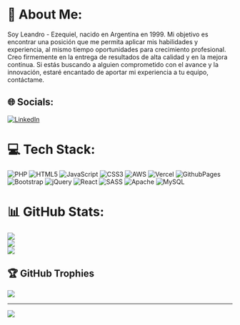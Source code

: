 # 💫 About Me:
Soy Leandro - Ezequiel, nacido en Argentina en 1999. Mi objetivo es encontrar una posición que me permita aplicar mis habilidades y experiencia, al mismo tiempo oportunidades para crecimiento profesional. Creo firmemente en la entrega de resultados de alta calidad y en la mejora continua. Si estás buscando a alguien comprometido con el avance y la innovación, estaré encantado de aportar mi experiencia a tu equipo, contáctame.


## 🌐 Socials:
[![LinkedIn](https://img.shields.io/badge/LinkedIn-%230077B5.svg?logo=linkedin&logoColor=white)](https://linkedin.com/in/leandroraymondi) 

# 💻 Tech Stack:
![PHP](https://img.shields.io/badge/php-%23777BB4.svg?style=for-the-badge&logo=php&logoColor=white) ![HTML5](https://img.shields.io/badge/html5-%23E34F26.svg?style=for-the-badge&logo=html5&logoColor=white) ![JavaScript](https://img.shields.io/badge/javascript-%23323330.svg?style=for-the-badge&logo=javascript&logoColor=%23F7DF1E) ![CSS3](https://img.shields.io/badge/css3-%231572B6.svg?style=for-the-badge&logo=css3&logoColor=white) ![AWS](https://img.shields.io/badge/AWS-%23FF9900.svg?style=for-the-badge&logo=amazon-aws&logoColor=white) ![Vercel](https://img.shields.io/badge/vercel-%23000000.svg?style=for-the-badge&logo=vercel&logoColor=white) ![GithubPages](https://img.shields.io/badge/github%20pages-121013?style=for-the-badge&logo=github&logoColor=white) ![Bootstrap](https://img.shields.io/badge/bootstrap-%238511FA.svg?style=for-the-badge&logo=bootstrap&logoColor=white) ![jQuery](https://img.shields.io/badge/jquery-%230769AD.svg?style=for-the-badge&logo=jquery&logoColor=white) ![React](https://img.shields.io/badge/react-%2320232a.svg?style=for-the-badge&logo=react&logoColor=%2361DAFB) ![SASS](https://img.shields.io/badge/SASS-hotpink.svg?style=for-the-badge&logo=SASS&logoColor=white) ![Apache](https://img.shields.io/badge/apache-%23D42029.svg?style=for-the-badge&logo=apache&logoColor=white) ![MySQL](https://img.shields.io/badge/mysql-%2300000f.svg?style=for-the-badge&logo=mysql&logoColor=white)
# 📊 GitHub Stats:
![](https://github-readme-stats.vercel.app/api?username=LeandroRaymondi&theme=tokyonight&hide_border=false&include_all_commits=true&count_private=true)<br/>
![](https://github-readme-streak-stats.herokuapp.com/?user=LeandroRaymondi&theme=tokyonight&hide_border=false)<br/>
![](https://github-readme-stats.vercel.app/api/top-langs/?username=LeandroRaymondi&theme=tokyonight&hide_border=false&include_all_commits=true&count_private=true&layout=compact)

## 🏆 GitHub Trophies
![](https://github-profile-trophy.vercel.app/?username=LeandroRaymondi&theme=discord&no-frame=false&no-bg=true&margin-w=4)

---
[![](https://visitcount.itsvg.in/api?id=LeandroRaymondi&icon=2&color=1)](https://visitcount.itsvg.in)

<!-- Proudly created with GPRM ( https://gprm.itsvg.in ) -->
